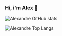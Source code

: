 ### Hi, i'm Alex 👋

![Alexandre GitHub stats](https://github-readme-stats.vercel.app/api?username=aemendes)

![Alexandre Top Langs](https://github-readme-stats.vercel.app/api/top-langs/?username=aemendes)


<!--
**aemendes/aemendes** is a ✨ _special_ ✨ repository because its `README.md` (this file) appears on your GitHub profile.

Here are some ideas to get you started:

- 🔭 I’m currently working on ...
- 🌱 I’m currently learning ...
- 👯 I’m looking to collaborate on ...
- 🤔 I’m looking for help with ...
- 💬 Ask me about ...
- 📫 How to reach me: ...
- 😄 Pronouns: ...
- ⚡ Fun fact: ...
-->
